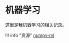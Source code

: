 # 机器学习
这里是我机器学习的相关记录。

<!-- prettier-ignore-start -->
!!! info "资源"
    [numpy-ml](https://github.com/ddbourgin/numpy-ml)
<!-- prettier-ignore-end -->